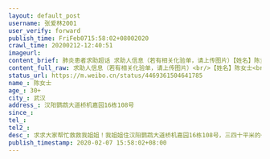 ```yaml
---
layout: default_post
username: 张爱林2001
user_verify: forward
publish_time: FriFeb0715:58:02+08002020
crawl_time: 20200212-12:40:51
imageurl: 
content_brief: 肺炎患者求助超话 求助人信息（若有相关化验单，请上传图片）【姓名】陈女士【年龄】30+【所在城市】武汉【所在小区、社区】汉阳鹦鹉大道桥机嘉园16栋108号【患病时间】【联系方式】【其他紧急联系人】【病情描述】求求大家帮忙救救我姐姐！我姐姐住汉阳鹦鹉大道桥机嘉园16栋108号，三四 ...全文
content_full_raw: 求助人信息（若有相关化验单，请上传图片）<br/>【姓名】陈女士<br/>【年龄】30+<br/>【所在城市】武汉<br/>【所在小区、社区】汉阳鹦鹉大道桥机嘉园16栋108号<br/>【患病时间】<br/>【联系方式】<br/>【其他紧急联系人】<br/>【病情描述】<br/>求求大家帮忙救救我姐姐！<br/>我姐姐住汉阳鹦鹉大道桥机嘉园16栋108号，三四十平米的一室一厅的廉租房。家里只有三口人，我姐姐，她9岁儿子，70多岁奶奶。我姐姐之前有发烧咳嗽发冷症状，反应给社区，社区一再劝不要去医院检查，说医院更危险。后症状加重，变成呕吐，浑身无力，社区还是劝不要去医院，也没其他任何措施。姐姐在我们劝说下强撑着去医院检查，结果是双肺感染了。但社区也只说上报了要等床位。前几日姐姐己经胸闷，心口痛，现虚弱的卧床不起了。今天得知己经尿血了。老人和孩子几天前也己出现干咳。到现在社区、社长热线、110、各种微信自助救助通道还是说继续排队等候。可再继续遥遥无期的等下下去人就要没有了，这个家就没有了。请大家帮忙转发救救我姐姐，救救这个家！<br/>我本人在盘龙城电话13720343782<br/>我姐姐电话13476120809<br/>.(现社区都不接电话，老人辗转找到社区，社区竟然是关门的)<adata-url="http://t.cn/R2WxQOQ"href="http://weibo.com/p/1001018008642010000000000"data-hide=""><spanclass='url-icon'><imgstyle='width:1rem;height:1rem'src='https://h5.sinaimg.cn/upload/2015/09/25/3/timeline_card_small_location_default.png'></span><spanclass="surl-text">武汉</span></a>
status_url: https://m.weibo.cn/status/4469361504641785
name_: 陈女士
age_: 30+
city_: 武汉
address_: 汉阳鹦鹉大道桥机嘉园16栋108号
since_: 
tel_: 
tel2_: 
desc_: 求求大家帮忙救救我姐姐！我姐姐住汉阳鹦鹉大道桥机嘉园16栋108号，三四十平米的一室一厅的廉租房。家里只有三口人，我姐姐，她9岁儿子，70多岁奶奶。我姐姐之前有发烧咳嗽发冷症状，反应给社区，社区一再劝不要去医院检查，说医院更危险。后症状加重，变成呕吐，浑身无力，社区还是劝不要去医院，也没其他任何措施。姐姐在我们劝说下强撑着去医院检查，结果是双肺感染了。但社区也只说上报了要等床位。前几日姐姐己经胸闷，心口痛，现虚弱的卧床不起了。今天得知己经尿血了。老人和孩子几天前也己出现干咳。到现在社区、社长热线、110、各种微信自助救助通道还是说继续排队等候。可再继续遥遥无期的等下下去人就要没有了，这个家就没有了。请大家帮忙转发救救我姐姐，救救这个家！我本人在盘龙城电话13720343782我姐姐电话13476120809.(现社区都不接电话，老人辗转找到社区，社区竟然是关门的)<adata-url="http//t.cn/R2WxQOQ"href="http//weibo.com/p/1001018008642010000000000"data-hide=""><spanclass='url-icon'><imgstyle='width1rem;height1rem'src='https//h5.sinaimg.cn/upload/2015/09/25/3/timeline_card_small_location_default.png'></span><spanclass="surl-text">武汉</span></a>
publish_timestamp: 2020-02-07 15:58:02+08:00
---
```

